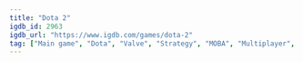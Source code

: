 ```yaml
---
title: "Dota 2"
igdb_id: 2963
igdb_url: "https://www.igdb.com/games/dota-2"
tag: ["Main game", "Dota", "Valve", "Strategy", "MOBA", "Multiplayer", "Co-operative", "Third person", "Bird view / Isometric", "Action", "Fantasy", "Warfare"]
---
```

